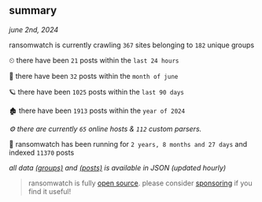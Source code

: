 
## summary
_june 2nd, 2024_

ransomwatch is currently crawling `367` sites belonging to `182` unique groups

⏲ there have been `21` posts within the `last 24 hours`

🦈 there have been `32` posts within the `month of june`

🪐 there have been `1025` posts within the `last 90 days`

🏚 there have been `1913` posts within the `year of 2024`

_⚙️ there are currently `65` online hosts & `112` custom parsers._

🦕 ransomwatch has been running for `2 years, 8 months and 27 days` and indexed `11370` posts

_all data  [(groups)](http://ransomwhat.telemetry.ltd/groups) and [(posts)](http://ransomwhat.telemetry.ltd/posts) is available in JSON (updated hourly)_

> ransomwatch is fully [open source](https://github.com/joshhighet/ransomwatch#ransomwatch--). please consider [sponsoring](https://github.com/sponsors/joshhighet) if you find it useful!
